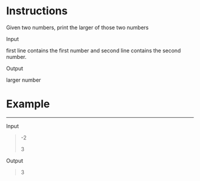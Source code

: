 # Instructions

Given two numbers, print the larger of those two numbers

Input

first line contains the first number and second line contains the second number.

Output

larger number

# Example
---

Input

>-2
>
>3

Output

>3
